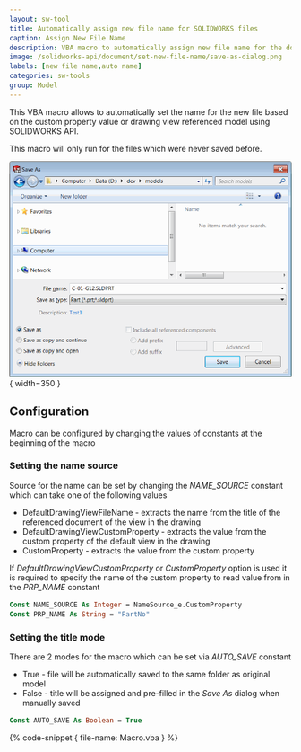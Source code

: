 ```yaml
---
layout: sw-tool
title: Automatically assign new file name for SOLIDWORKS files
caption: Assign New File Name
description: VBA macro to automatically assign new file name for the document based on the referenced drawing view or custom property using SOLIDWORKS API
image: /solidworks-api/document/set-new-file-name/save-as-dialog.png
labels: [new file name,auto name]
categories: sw-tools
group: Model
---
```

This VBA macro allows to automatically set the name for the new file based on the custom property value or drawing view referenced model using SOLIDWORKS API.

This macro will only run for the files which were never saved before.

![File Save As dialog](save-as-dialog.png){ width=350 }

## Configuration

Macro can be configured by changing the values of constants at the beginning of the macro

### Setting the name source

Source for the name can be set by changing the *NAME_SOURCE* constant which can take one of the following values

* DefaultDrawingViewFileName - extracts the name from the title of the referenced document of the view in the drawing
* DefaultDrawingViewCustomProperty - extracts the value from the custom property of the default view in the drawing
* CustomProperty - extracts the value from the custom property

If *DefaultDrawingViewCustomProperty* or *CustomProperty* option is used it is required to specify the name of the custom property to read value from in the *PRP_NAME* constant

~~~vb
Const NAME_SOURCE As Integer = NameSource_e.CustomProperty
Const PRP_NAME As String = "PartNo"
~~~

### Setting the title mode

There are 2 modes for the macro which can be set via *AUTO_SAVE* constant

* True - file will be automatically saved to the same folder as original model
* False - title will be assigned and pre-filled in the *Save As* dialog when manually saved

~~~vb
Const AUTO_SAVE As Boolean = True
~~~

{% code-snippet { file-name: Macro.vba } %}
